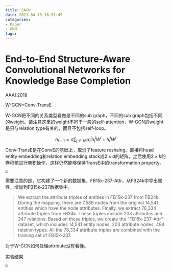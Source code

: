 ```yaml
---
title: SACN
date: 2021-04-15 16:31:49
categories:
- Paper
- GNN
tags:
---
```


# End-to-End Structure-Aware Convolutional Networks for Knowledge Base Completion

AAAI 2019

W-GCN+Conv-TransE

W-GCN把不同的关系类型看做是不同的sub graph，不同的sub graph包括不同的weight。请注意这里的weight不同于一般的self-attention，W-GCN的weight是只与relation type有关的，而且不包括self-loop。

<!--more-->
$$
h_{i+1}=\sigma{\sum_{j\in N_{i}}\alpha_t^l h_j^l W^l + h_i^lW^l}
$$
Conv-TransE是在ConvE的基础上，取消了feature reshaing。直接将head entity embedding和relation embedding stack成$2\times d$的矩阵，之后使用$2\times k$的卷积核进行卷积操作，这样仍然能够保持TransE中的transformation property。

<img src="https://lxy-blog-pics.oss-cn-beijing.aliyuncs.com/asssets/image-20200906104625946.png" style="zoom:50%;" />

需要注意的是，它构建了一个新的数据集，FB15k-237-Attr，从FB24k中导出属性，增加到FB15k-237数据集中。

> We extract the attribute triples of entities in FB15k-237 from FB24k. During the mapping, there are 7,589 nodes from the original 14,541 entities which have the node attributes. Finally, we extract 78,334 attribute triples from FB24k. These triples include 203 attributes and 247 relations. Based on these triples, we create the “FB15k-237-Attr” dataset, which includes 14,541 entity nodes, 203 attribute nodes, 484 relation types. All the 78,334 attribute triples are combined with the training set of FB15k-237.

对于W-GCN如何处理attribute没有看懂。



实验结果

<img src="https://lxy-blog-pics.oss-cn-beijing.aliyuncs.com/asssets/image-20200906104552852.png" style="zoom:50%;" />